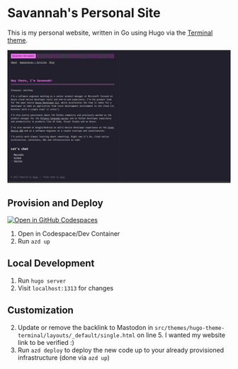 # Savannah's Personal Site
This is my personal website, written in Go using Hugo via the [Terminal theme](https://github.com/panr/hugo-theme-terminal).

![](assets/site.png)

## Provision and Deploy
[![Open in GitHub Codespaces](https://github.com/codespaces/badge.svg)](https://codespaces.new/savannahostrowski/terminal-personal-site?devcontainer_path=.devcontainer/devcontainer.json)
1. Open in Codespace/Dev Container
1. Run `azd up`

## Local Development
1. Run `hugo server`
1. Visit `localhost:1313` for changes

## Customization
2. Update or remove the backlink to Mastodon in `src/themes/hugo-theme-terminal/layouts/_default/single.html` on line 5. I wanted my website link to be verified :)
3. Run `azd deploy` to deploy the new code up to your already provisioned infrastructure (done via `azd up`)